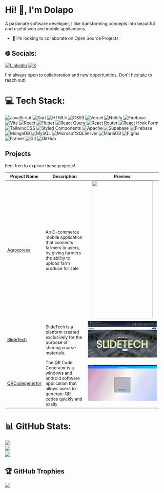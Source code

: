 # Hi! 👋, I'm Dolapo

A pasionate software developer, I like transforming concepts into beautiful and useful web and mobile applications.
- 👯 I’m looking to collaborate on Open Source Projects

## 🌐 Socials:
[![LinkedIn](https://img.shields.io/badge/LinkedIn-%230077B5.svg?logo=linkedin&logoColor=white)](https://linkedin.com/in/dolapo-araoye-86ba31219/) [![X](https://img.shields.io/badge/X-black.svg?logo=X&logoColor=white)](https://x.com/_dolapoe) 

I'm always open to collaboration and new opportunities. Don't hesitate to reach out!


# 💻 Tech Stack:
![JavaScript](https://img.shields.io/badge/javascript-%23323330.svg?style=for-the-badge&logo=javascript&logoColor=%23F7DF1E) ![Dart](https://img.shields.io/badge/dart-%230175C2.svg?style=for-the-badge&logo=dart&logoColor=white) ![HTML5](https://img.shields.io/badge/html5-%23E34F26.svg?style=for-the-badge&logo=html5&logoColor=white) ![CSS3](https://img.shields.io/badge/css3-%231572B6.svg?style=for-the-badge&logo=css3&logoColor=white) ![Vercel](https://img.shields.io/badge/vercel-%23000000.svg?style=for-the-badge&logo=vercel&logoColor=white) ![Netlify](https://img.shields.io/badge/netlify-%23000000.svg?style=for-the-badge&logo=netlify&logoColor=#00C7B7) ![Firebase](https://img.shields.io/badge/firebase-%23039BE5.svg?style=for-the-badge&logo=firebase) ![Vite](https://img.shields.io/badge/vite-%23646CFF.svg?style=for-the-badge&logo=vite&logoColor=white) ![React](https://img.shields.io/badge/react-%2320232a.svg?style=for-the-badge&logo=react&logoColor=%2361DAFB) ![Flutter](https://img.shields.io/badge/Flutter-%2302569B.svg?style=for-the-badge&logo=Flutter&logoColor=white) ![React Query](https://img.shields.io/badge/-React%20Query-FF4154?style=for-the-badge&logo=react%20query&logoColor=white) ![React Router](https://img.shields.io/badge/React_Router-CA4245?style=for-the-badge&logo=react-router&logoColor=white) ![React Hook Form](https://img.shields.io/badge/React%20Hook%20Form-%23EC5990.svg?style=for-the-badge&logo=reacthookform&logoColor=white) ![TailwindCSS](https://img.shields.io/badge/tailwindcss-%2338B2AC.svg?style=for-the-badge&logo=tailwind-css&logoColor=white) ![Styled Components](https://img.shields.io/badge/styled--components-DB7093?style=for-the-badge&logo=styled-components&logoColor=white) ![Apache](https://img.shields.io/badge/apache-%23D42029.svg?style=for-the-badge&logo=apache&logoColor=white) ![Supabase](https://img.shields.io/badge/Supabase-3ECF8E?style=for-the-badge&logo=supabase&logoColor=white) ![Firebase](https://img.shields.io/badge/firebase-a08021?style=for-the-badge&logo=firebase&logoColor=ffcd34) ![MongoDB](https://img.shields.io/badge/MongoDB-%234ea94b.svg?style=for-the-badge&logo=mongodb&logoColor=white) ![MySQL](https://img.shields.io/badge/mysql-4479A1.svg?style=for-the-badge&logo=mysql&logoColor=white) ![MicrosoftSQLServer](https://img.shields.io/badge/Microsoft%20SQL%20Server-CC2927?style=for-the-badge&logo=microsoft%20sql%20server&logoColor=white) ![MariaDB](https://img.shields.io/badge/MariaDB-003545?style=for-the-badge&logo=mariadb&logoColor=white) ![Figma](https://img.shields.io/badge/figma-%23F24E1E.svg?style=for-the-badge&logo=figma&logoColor=white) ![Framer](https://img.shields.io/badge/Framer-black?style=for-the-badge&logo=framer&logoColor=blue) ![Git](https://img.shields.io/badge/git-%23F05033.svg?style=for-the-badge&logo=git&logoColor=white) ![GitHub](https://img.shields.io/badge/github-%23121011.svg?style=for-the-badge&logo=github&logoColor=white)

## Projects
Feel free to explore these projects!

| Project Name | Description | Preview |  
|--------------|-------------|-----------|
| [Agroxpress](https://github.com/Dolapo-A/agroxpress) | An E-commerce mobile application that connects farmers to users, by giving farmers the ability to upload farm produce for sale | <div align = "center"><img src="https://raw.githubusercontent.com/Dolapo-A/Dolapo-A/main/assets/agroxpress.gif"  width="200" height="450"/></div>  |  
| [SlideTech](https://slidesshare-f089e.web.app/) | SlideTech is a platform created exclusively for the purpose of sharing course materials. | ![Project 2](https://raw.githubusercontent.com/Dolapo-A/Dolapo-A/main/assets/Slidetech.gif) |  
| [QRCodegenertor](https://github.com/Dolapo-A/qrcodegenerator) | The QR Code Generator is a windows and android software application that allows users to generate QR codes quickly and easily| ![Project 3](https://raw.githubusercontent.com/Dolapo-A/Dolapo-A/main/assets/Qrcodegenerator.gif) |  

# 📊 GitHub Stats:
![](https://github-readme-stats.vercel.app/api?username=Dolapo-A&theme=transparent&hide_border=false&include_all_commits=true&count_private=true)<br/>
![](https://github-readme-streak-stats.herokuapp.com/?user=Dolapo-A&theme=transparent&hide_border=false)<br/>
![](https://github-readme-stats.vercel.app/api/top-langs/?username=Dolapo-A&theme=transparent&hide_border=false&include_all_commits=true&count_private=true&layout=compact)

## 🏆 GitHub Trophies
![](https://github-profile-trophy.vercel.app/?username=Dolapo-A&theme=jolly&no-frame=true&no-bg=true&margin-w=4)



<!-- Proudly created with GPRM ( https://gprm.itsvg.in ) -->
